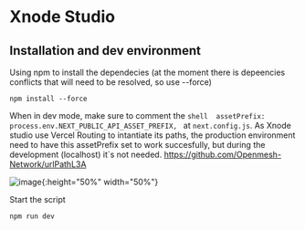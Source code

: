 # Xnode Studio

## Installation and dev environment

Using npm to install the dependecies (at the moment there is depeencies conflicts that will need to be resolved, so use --force)

```shell
npm install --force
```


When in dev mode, make sure to comment the  ```shell  assetPrefix: process.env.NEXT_PUBLIC_API_ASSET_PREFIX, ``` at ```next.config.js```.
As Xnode studio use Vercel Routing to intantiate its paths, the production environment need to have this assetPrefix set to work succesfully, but during the development (localhost) it`s not needed. https://github.com/Openmesh-Network/urlPathL3A

![image](https://github.com/Openmesh-Network/xnode-console-frontend/assets/82957886/22ed0294-65a7-4b2f-92f9-60461e4cf790){:height="50%" width="50%"}


Start the script
```shell
npm run dev
```

